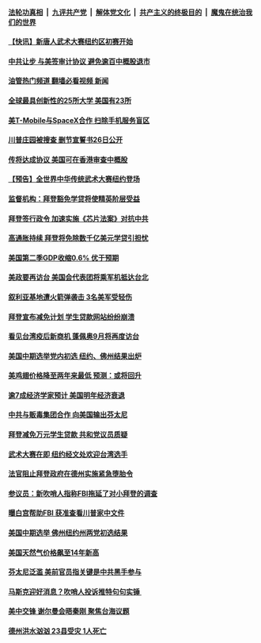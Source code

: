 ####  [法轮功真相](../../../../basic/blob/master/README.md?t=08270031) &nbsp;|&nbsp; [九评共产党](../../../../9ping.md/blob/master/README.md?t=08270031) &nbsp;|&nbsp; [解体党文化](../../../../jtdwh.md/blob/master/README.md?t=08270031)  &nbsp;|&nbsp; [共产主义的终极目的](../../../../gczydzjmd.md/blob/master/README.md?t=08270031) &nbsp;|&nbsp; [魔鬼在统治我们的世界](../../../../mgztzwmdsj.md/blob/master/README.md?t=08270031) 

#### [【快讯】新唐人武术大赛纽约区初赛开始](../pages/prog203/a103511701.md?t=08270031) 

#### [中共让步 与美签审计协议 避免逾百中概股退市](../pages/prog203/a103511617.md?t=08270031) 

#### [油管热门频道 翻墙必看视频 新闻](http://45.76.130.85:81/youtube.html?08270031)

#### [全球最具创新性的25所大学 美国有23所](../pages/prog203/a103511633.md?t=08270031) 

#### [美T-Mobile与SpaceX合作 扫除手机服务盲区](../pages/prog203/a103511538.md?t=08270031) 

#### [川普庄园被搜查 删节宣誓书26日公开](../pages/prog203/a103511148.md?t=08270031) 

#### [传将达成协议 美国可在香港审查中概股](../pages/prog203/a103511166.md?t=08270031) 

#### [【预告】全世界中华传统武术大赛纽约登场](../pages/prog203/a103503598.md?t=08270031) 

#### [监督机构：拜登豁免学贷将使精英阶层受益](../pages/prog203/a103511061.md?t=08270031) 

#### [拜登签行政令 加速实施《芯片法案》对抗中共](../pages/prog203/a103511029.md?t=08270031) 

#### [高通胀持续 拜登将免除数千亿美元学贷引担忧](../pages/prog203/a103511037.md?t=08270031) 

#### [美国第二季GDP收缩0.6% 优于预期](../pages/prog203/a103510811.md?t=08270031) 

#### [美政要再访台 美国会代表团将乘军机抵达台北](../pages/prog203/a103510772.md?t=08270031) 

#### [叙利亚基地遭火箭弹袭击 3名美军受轻伤](../pages/prog203/a103510722.md?t=08270031) 

#### [拜登宣布减免计划 学生贷款网站纷纷崩溃](../pages/prog203/a103510718.md?t=08270031) 

#### [看见台湾疫后新商机 蓬佩奥9月将再度访台](../pages/prog203/a103510601.md?t=08270031) 

#### [美国中期选举党内初选 纽约、佛州结果出炉](../pages/prog203/a103510513.md?t=08270031) 

#### [美鸡翅价格降至两年来最低 预测：或将回升](../pages/prog203/a103510432.md?t=08270031) 

#### [逾7成经济学家预计 美国明年经济衰退](../pages/prog203/a103510327.md?t=08270031) 

#### [中共与贩毒集团合作 向美国输出芬太尼](../pages/prog203/a103510340.md?t=08270031) 

#### [拜登减免万元学生贷款 共和党议员质疑](../pages/prog203/a103510352.md?t=08270031) 

#### [武术大赛在即 纽约经文处欢迎台湾选手](../pages/prog203/a103510343.md?t=08270031) 

#### [法官阻止拜登政府在德州实施紧急堕胎令](../pages/prog203/a103510219.md?t=08270031) 

#### [参议员：新吹哨人指称FBI拖延了对小拜登的调查](../pages/prog203/a103510241.md?t=08270031) 

#### [曝白宫帮助FBI 获准查看川普家中文件](../pages/prog203/a103510107.md?t=08270031) 

#### [美国中期选举 佛州纽约州两党初选结果](../pages/prog203/a103510103.md?t=08270031) 

#### [美国天然气价格飙至14年新高](../pages/prog203/a103509980.md?t=08270031) 

#### [芬太尼泛滥 美前官员指关键是中共黑手参与](../pages/prog203/a103509844.md?t=08270031) 

#### [马斯克迎好消息？吹哨人投诉推特句句实锤 ](../pages/prog203/a103509847.md?t=08270031) 

#### [美中交锋 谢尔曼会晤秦刚 聚焦台海议题](../pages/prog203/a103509724.md?t=08270031) 

#### [德州洪水汹汹 23县受灾 1人死亡](../pages/prog203/a103509478.md?t=08270031) 

<img src='http://gfw-breaker.win/goodnews/indexes/prog203.md' width='0px' height='0px'/>
